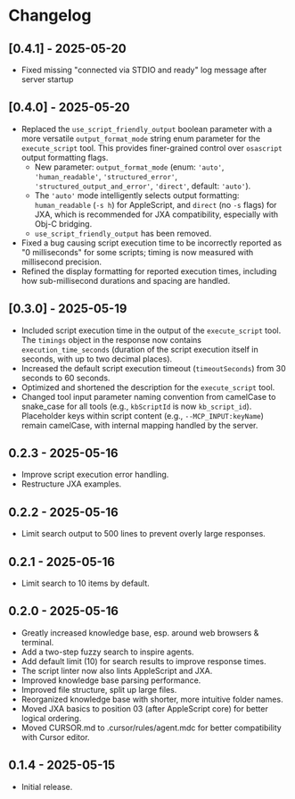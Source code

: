 # Changelog

## [0.4.1] - 2025-05-20
- Fixed missing "connected via STDIO and ready" log message after server startup

## [0.4.0] - 2025-05-20
- Replaced the `use_script_friendly_output` boolean parameter with a more versatile `output_format_mode` string enum parameter for the `execute_script` tool. This provides finer-grained control over `osascript` output formatting flags.
  - New parameter: `output_format_mode` (enum: `'auto'`, `'human_readable'`, `'structured_error'`, `'structured_output_and_error'`, `'direct'`, default: `'auto'`).
  - The `'auto'` mode intelligently selects output formatting: `human_readable` (`-s h`) for AppleScript, and `direct` (no `-s` flags) for JXA, which is recommended for JXA compatibility, especially with Obj-C bridging.
  - `use_script_friendly_output` has been removed.
- Fixed a bug causing script execution time to be incorrectly reported as "0 milliseconds" for some scripts; timing is now measured with millisecond precision.
- Refined the display formatting for reported execution times, including how sub-millisecond durations and spacing are handled.

## [0.3.0] - 2025-05-19
- Included script execution time in the output of the `execute_script` tool. The `timings` object in the response now contains `execution_time_seconds` (duration of the script execution itself in seconds, with up to two decimal places).
- Increased the default script execution timeout (`timeoutSeconds`) from 30 seconds to 60 seconds.
- Optimized and shortened the description for the `execute_script` tool.
- Changed tool input parameter naming convention from camelCase to snake_case for all tools (e.g., `kbScriptId` is now `kb_script_id`). Placeholder keys within script content (e.g., `--MCP_INPUT:keyName`) remain camelCase, with internal mapping handled by the server.

## 0.2.3 - 2025-05-16
- Improve script execution error handling.
- Restructure JXA examples.

## 0.2.2 - 2025-05-16
- Limit search output to 500 lines to prevent overly large responses.

## 0.2.1 - 2025-05-16
- Limit search to 10 items by default.

## 0.2.0 - 2025-05-16
- Greatly increased knowledge base, esp. around web browsers & terminal.
- Add a two-step fuzzy search to inspire agents.
- Add default limit (10) for search results to improve response times.
- The script linter now also lints AppleScript and JXA.
- Improved knowledge base parsing performance.
- Improved file structure, split up large files.
- Reorganized knowledge base with shorter, more intuitive folder names.
- Moved JXA basics to position 03 (after AppleScript core) for better logical ordering.
- Moved CURSOR.md to .cursor/rules/agent.mdc for better compatibility with Cursor editor.

## 0.1.4 - 2025-05-15
- Initial release.
